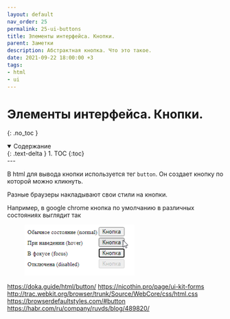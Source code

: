 ```yaml
---
layout: default
nav_order: 25
permalink: 25-ui-buttons
title: Элементы интерфейса. Кнопки.
parent: Заметки
description: Абстрактная кнопка. Что это такое.
date: 2021-09-22 18:00:00 +3
tags:
- html
- ui
---
```


# Элементы интерфейса. Кнопки.
{: .no_toc }

<details open markdown="block">
  <summary>
    Содержание
  </summary>
  {: .text-delta }
1. TOC
{:toc}
</details>
---

В html для вывода кнопки используется тег `button`. Он создает кнопку по которой можно кликнуть.

Разные браузеры накладывают свои стили на кнопки.

Например, в google chrome кнопка по умолчанию в различных состояниях выглядит так

<figure>
  <img src="/assets/images/notes/25/button-default-chrome.png" alt="button-default-chrome"  data-action="zoom">
</figure>



https://doka.guide/html/button/
https://nicothin.pro/page/ui-kit-forms
http://trac.webkit.org/browser/trunk/Source/WebCore/css/html.css
https://browserdefaultstyles.com/#button
https://habr.com/ru/company/ruvds/blog/489820/